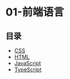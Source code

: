 #  01-前端语言

## 目录

  * [CSS](/study/前端/01-前端语言/CSS/README)
  * [HTML](/study/前端/01-前端语言/HTML/README)
  * [JavaScript](/study/前端/01-前端语言/JavaScript/README)
  * [TypeScript](/study/前端/01-前端语言/TypeScript/README)